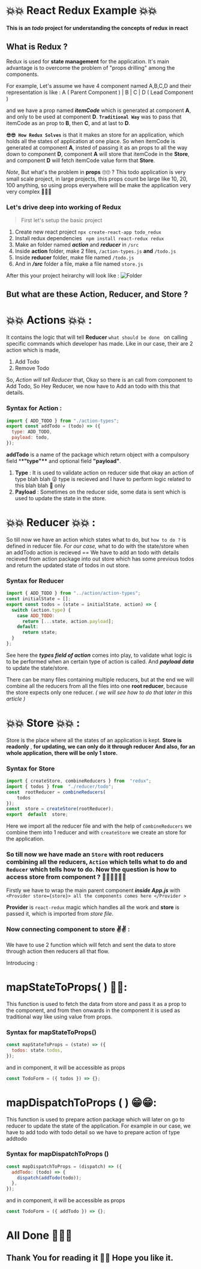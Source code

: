 # 💥💥 React Redux Example 💥💥

#### This is an _todo_ project for understanding the concepts of redux in react

## What is Redux ?

Redux is used for **state management** for the application. It's main advantage is to overcome the problem of "props drilling" among the components.

For example, Let's assume we have 4 component named A,B,C,D and their representation is like :
A ( Parent Component )
|
B
|
C
|
D ( Lead Component )

and we have a prop named **_itemCode_** which is generated at component **A**, and only to be used at component **D**.
**`Traditional Way`** was to pass that itemCode as an prop to **B**, then **C**, and at last to **D**.

**`😎😎 How Redux Solves`** is that it makes an store for an application, which holds all the states of application at one place. So when itemCode is generated at component **A**, insted of passing it as an props to all the way down to component **D**, component **A** will store that itemCode in the **Store**, and component **D** will fetch itemCode value form that **Store**.

_Note_, But what's the problem in **props** 🙄🙄 ?
This todo application is very small scale project, in large projects, this props count be large like 10, 20, 100 anything, so using props everywhere will be make the application very very complex 🤯🤯🤯

### Let's drive deep into working of Redux

> First let's setup the basic project

1.  Create new react project `npx create-react-app todo_redux`
2.  Install redux dependencies ` npm install react-redux redux`
3.  Make an folder named **_action_** and **_reducer_** in `/src`
4.  Inside **action** folder, make 2 files, `/action-types.js` **and** `/todo.js`
5.  Inside **reducer** folder, make file named `/todo.js`
6.  And in **_/src_** folder a file, make a file named `store.js`

After this your project heirarchy will look like :
![Folder](https://i.ibb.co/pf3rkjH/todo-js-todo-redux-Visual-Studio-Code-2021-07-05-15-02-14.png)

## But what are these Action, Reducer, and Store ?

# 💥💥 Actions 💥💥 :

It contains the logic that will tell **Reducer** `what should be done ` on calling specific commands which developer has made. Like in our case, their are 2 action which is made,

1.  Add Todo
2.  Remove Todo

So, _Action will tell Reducer_ that, Okay so there is an call from component to Add Todo, So Hey Reducer, we now have to Add an todo with this that details.

### Syntax for Action :

```javascript
import { ADD_TODO } from "./action-types";
export const addTodo = (todo) => ({
  type: ADD_TODO,
  payload: todo,
});
```

**addTodo** is a name of the package which return object with a compulsory field \***\*"type"\*\*** and optional field **"payload"**.

1.  **Type** : It is used to validate action on reducer side that okay an action of type blah blah 😜 type is recieved and I have to perform logic related to this blah blah 🙈 only
2.  **Payload** : Sometimes on the reducer side, some data is sent which is used to update the state in the store.

# 💥💥 Reducer 💥💥 :

So till now we have an action which states what to do, but `how to do ?` is defined in reducer file. _For our case,_ what to do with the state/store when an addTodo action is recieved == We have to add an todo with details recieved from action package into out store which has some previous todos and return the updated state of todos in out store.

### Syntax for Reducer

```javascript
import { ADD_TODO } from "../action/action-types";
const initialState = [];
export const todos = (state = initialState, action) => {
  switch (action.type) {
    case ADD_TODO:
      return [...state, action.payload];
    default:
      return state;
  }
};
```

See here the **_types field of action_** comes into play, to validate what logic is to be performed when an certain type of action is called. And **_payload data_** to update the state/store.

There can be many files containing multiple reducers, but at the end we will combine all the reducers from all the files into one **root reducer**, because the store expects only one reducer. _( we will see how to do that later in this article )_

# 💥💥 Store 💥💥 :

Store is the place where all the states of an application is kept. **Store is readonly** , **for updating, we can only do it through reducer**
**And also, for an whole application, there will be only 1 store.**

### Syntax for Store

```javascript
import { createStore, combineReducers } from  "redux";
import { todos } from  "./reducer/todo";
const  rootReducer = combineReducers(
	todos
});
const  store = createStore(rootReducer);
export  default  store;
```

Here we import all the reducer file and with the help of `combineReducers` we combine them into 1 reducer and with `createStore` we create an store for the application.

### So till now we have made an `Store` with root reducers combining all the reducers, `Action` which tells what to do and `Reducer` which tells how to do. Now the question is how to access store from component ? 🤷‍♀️🤷‍♀️🤷‍♀️

Firstly we have to wrap the main parent component **_inside App.js_** with
`<Provider store={store}> all the components comes here </Provider >`

**Provider** is `react-redux` magic which handles all the work and **store** is passed it, which is imported from _store file_.

### Now connecting component to store ✌✌ :

We have to use 2 function which will fetch and sent the data to store through action then reducers all that flow.

Introducing :

# mapStateToProps( ) 🤑🤑:

This function is used to fetch the data from store and pass it as a prop to the component, and from then onwards in the component it is used as traditional way like using value from props.

### Syntax for mapStateToProps()

```javascript
const mapStateToProps = (state) => ({
  todos: state.todos,
});
```

and in component, it will be accessible as props

```javascript
const TodoForm = ({ todos }) => {};
```

# mapDispatchToProps ( ) 😁😁:

This function is used to prepare action package which will later on go to reducer to update the state of the application. For example in our case, we have to add todo with todo detail so we have to prepare action of type addtodo

### Syntax for mapDispatchToProps ()

```javascript
const mapDispatchToProps = (dispatch) => ({
  addTodo: (todo) => {
    dispatch(addTodo(todo));
  },
});
```

and in component, it will be accessible as props

```javascript
const TodoForm = ({ addTodo }) => {};
```

# All Done 🙌🎉🎉

## Thank You for reading it 🤗🤗 Hope you like it.
